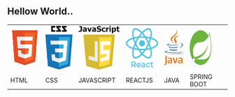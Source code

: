 <!-- - 👋 Hi, I’m @GitUserVivek
- 👀 Interested To learn Programming Languages 
- 💻 Looking For Job Opportunity
 -->   

   
## Hellow World.. 

  <p align="center" text-align="center">  
 <table align="center">
  <tr>
   <td> <img  height="80px" width="80px"  src="https://github.com/GitUserVivek/GitUserVivek/blob/main/html.png" />  </td>
   <td> <img  height="100px" width="80px"  src="https://github.com/GitUserVivek/GitUserVivek/blob/main/css.png" /> </td>
   <td> <img  height="100px" width="100px"  src="https://github.com/GitUserVivek/GitUserVivek/blob/main/javascript.png" /> </td>
   <td>  <img  height="90px" width="80px"  src="https://github.com/GitUserVivek/GitUserVivek/blob/main/react.png" /> </td>
   <td>  <img  height="80px" width="50px"  src="https://github.com/GitUserVivek/GitUserVivek/blob/main/java.png" />  </td>
   <td>  <img  height="80px" width="50px"  src="https://github.com/GitUserVivek/GitUserVivek/blob/main/spring.png" />  </td>
  </tr> 
  <tr>
   <td>HTML </td>
   <td> CSS</td>
   <td> JAVASCRIPT</td>
   <td> REACTJS </td>
   <td> JAVA</td>
   <td> SPRING BOOT</td>
  </tr>
  </table>
</p>
